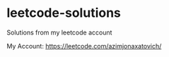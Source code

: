 # leetcode-solutions
Solutions from my leetcode account

My Account:
https://leetcode.com/azimjonaxatovich/
